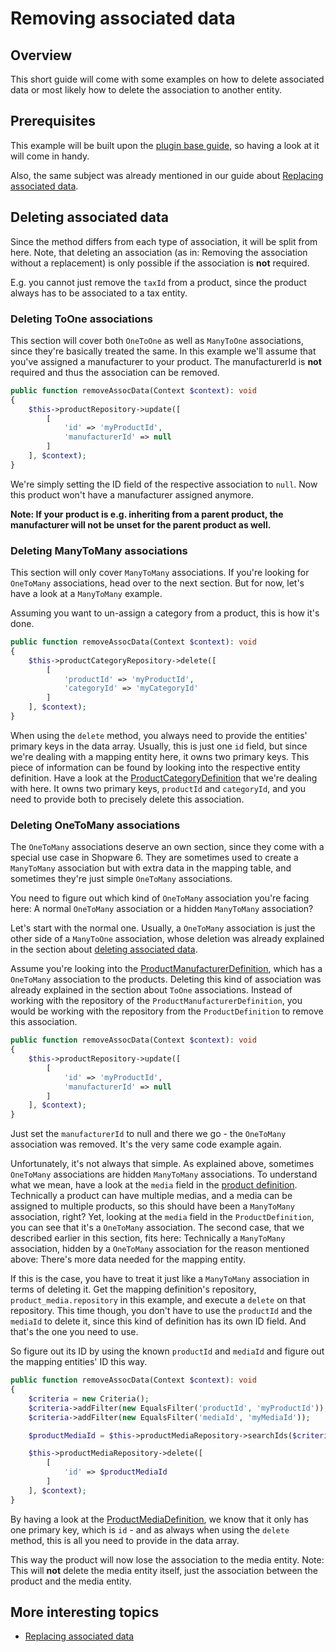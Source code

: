 # Removing associated data

## Overview

This short guide will come with some examples on how to delete associated data or most likely how to delete the association to another entity.

## Prerequisites

This example will be built upon the [plugin base guide](plugin-base-guide.md), so having a look at it will come in handy.

Also, the same subject was already mentioned in our guide about [Replacing associated data](replacing-associated-data.md).

## Deleting associated data

Since the method differs from each type of association, it will be split from here. Note, that deleting an association \(as in: Removing the association without a replacement\) is only possible if the association is **not** required.

E.g. you cannot just remove the `taxId` from a product, since the product always has to be associated to a tax entity.

### Deleting ToOne associations

This section will cover both `OneToOne` as well as `ManyToOne` associations, since they're basically treated the same. In this example we'll assume that you've assigned a manufacturer to your product. The manufacturerId is **not** required and thus the association can be removed.

```php
public function removeAssocData(Context $context): void
{
    $this->productRepository->update([
        [
            'id' => 'myProductId',
            'manufacturerId' => null
        ]
    ], $context);
}
```

We're simply setting the ID field of the respective association to `null`. Now this product won't have a manufacturer assigned anymore.

**Note: If your product is e.g. inheriting from a parent product, the manufacturer will not be unset for the parent product as well.**

### Deleting ManyToMany associations

This section will only cover `ManyToMany` associations. If you're looking for `OneToMany` associations, head over to the next section. But for now, let's have a look at a `ManyToMany` example.

Assuming you want to un-assign a category from a product, this is how it's done.

```php
public function removeAssocData(Context $context): void
{
    $this->productCategoryRepository->delete([
        [
            'productId' => 'myProductId',
            'categoryId' => 'myCategoryId'
        ]
    ], $context);
}
```

When using the `delete` method, you always need to provide the entities' primary keys in the data array. Usually, this is just one `id` field, but since we're dealing with a mapping entity here, it owns two primary keys. This piece of information can be found by looking into the respective entity definition. Have a look at the [ProductCategoryDefinition](https://github.com/shopware/platform/blob/v6.3.4.1/src/Core/Content/Product/Aggregate/ProductCategory/ProductCategoryDefinition.php#L37-L41) that we're dealing with here. It owns two primary keys, `productId` and `categoryId`, and you need to provide both to precisely delete this association.

### Deleting OneToMany associations

The `OneToMany` associations deserve an own section, since they come with a special use case in Shopware 6. They are sometimes used to create a `ManyToMany` association but with extra data in the mapping table, and sometimes they're just simple `OneToMany` associations.

You need to figure out which kind of `OneToMany` association you're facing here: A normal `OneToMany` association or a hidden `ManyToMany` association?

Let's start with the normal one. Usually, a `OneToMany` association is just the other side of a `ManyToOne` association, whose deletion was already explained in the section about [deleting associated data](deleting-associated-data.md).

Assume you're looking into the [ProductManufacturerDefinition](https://github.com/shopware/platform/blob/master/src/Core/Content/Product/Aggregate/ProductManufacturer/ProductManufacturerDefinition.php), which has a `OneToMany` association to the products. Deleting this kind of association was already explained in the section about `ToOne` associations. Instead of working with the repository of the `ProductManufacturerDefinition`, you would be working with the repository from the `ProductDefinition` to remove this association.

```php
public function removeAssocData(Context $context): void
{
    $this->productRepository->update([
        [
            'id' => 'myProductId',
            'manufacturerId' => null
        ]
    ], $context);
}
```

Just set the `manufacturerId` to null and there we go - the `OneToMany` association was removed. It's the very same code example again.

Unfortunately, it's not always that simple. As explained above, sometimes `OneToMany` associations are hidden `ManyToMany` associations. To understand what we mean, have a look at the `media` field in the [product definition](https://github.com/shopware/platform/blob/v6.3.4.0/src/Core/Content/Product/ProductDefinition.php#L210-L211). Technically a product can have multiple medias, and a media can be assigned to multiple products, so this should have been a `ManyToMany` association, right? Yet, looking at the `media` field in the `ProductDefinition`, you can see that it's a `OneToMany` association. The second case, that we described earlier in this section, fits here: Technically a `ManyToMany` association, hidden by a `OneToMany` association for the reason mentioned above: There's more data needed for the mapping entity.

If this is the case, you have to treat it just like a `ManyToMany` association in terms of deleting it. Get the mapping definition's repository, `product_media.repository` in this example, and execute a `delete` on that repository. This time though, you don't have to use the `productId` and the `mediaId` to delete it, since this kind of definition has its own ID field. And that's the one you need to use.

So figure out its ID by using the known `productId` and `mediaId` and figure out the mapping entities' ID this way.

```php
public function removeAssocData(Context $context): void
{
    $criteria = new Criteria();
    $criteria->addFilter(new EqualsFilter('productId', 'myProductId'));
    $criteria->addFilter(new EqualsFilter('mediaId', 'myMediaId'));

    $productMediaId = $this->productMediaRepository->searchIds($criteria, $context)->firstId();

    $this->productMediaRepository->delete([
        [
            'id' => $productMediaId
        ]
    ], $context);
}
```

By having a look at the [ProductMediaDefinition](https://github.com/shopware/platform/blob/v6.3.4.1/src/Core/Content/Product/Aggregate/ProductMedia/ProductMediaDefinition.php), we know that it only has one primary key, which is `id` - and as always when using the `delete` method, this is all you need to provide in the data array.

This way the product will now lose the association to the media entity. Note: This will **not** delete the media entity itself, just the association between the product and the media entity.

## More interesting topics

* [Replacing associated data](replacing-associated-data.md)

